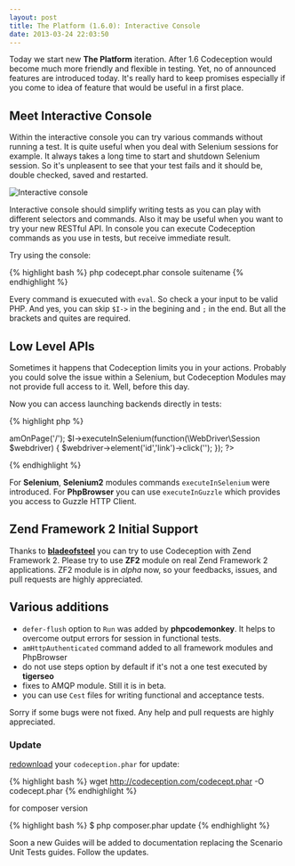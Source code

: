 ```yaml
---
layout: post
title: The Platform (1.6.0): Interactive Console
date: 2013-03-24 22:03:50
---
```


Today we start new **The Platform** iteration. After 1.6 Codeception would become much more friendly and flexible in testing. Yet, no of announced features are introduced today. It's really hard to keep promises especially if you come to idea of feature that would be useful in a first place.

## Meet Interactive Console

Within the interactive console you can try various commands without running a test.
It is quite useful when you deal with Selenium sessions for example. It always takes a long time to start and shutdown Selenium session. So it's unpleasent to see that your test fails and it should be, double checked, saved and restarted.

![Interactive console](http://img267.imageshack.us/img267/204/003nk.png)

Interactive console should simplify writing tests as you can play with different selectors and commands.
Also it may be useful when you want to try your new RESTful API. In console you can execute Codeception commands as you use in tests, but receive immediate result.

Try using the console:

{% highlight bash %}
php codecept.phar console suitename
{% endhighlight %}

Every command is exuecuted with `eval`. So check a your input to be valid PHP. And yes, you can skip `$I->` in the begining and `;` in the end. But all the brackets and quites are required.

## Low Level APIs

Sometimes it happens that Codeception limits you in your actions. Probably you could solve the issue within a Selenium, but Codeception Modules may not provide full access to it. Well, before this day.

Now you can access launching backends directly in tests:

{% highlight php %}
<?php
$I->amOnPage('/');
$I->executeInSelenium(function(\WebDriver\Session $webdriver) {
   $webdriver->element('id','link')->click('');
});
?>
{% endhighlight %}

For **Selenium**, **Selenium2** modules commands `executeInSelenium` were introduced. 
For **PhpBrowser** you can use `executeInGuzzle` which provides you access to Guzzle HTTP Client.

## Zend Framework 2 Initial Support

Thanks to [**bladeofsteel**](https://github.com/bladeofsteel) you can try to use Codeception with Zend Framework 2. Please try to use **ZF2** module on real Zend Framework 2 applications. ZF2 module is in *alpha* now, so your feedbacks, issues, and pull requests are highly appreciated. 

## Various additions

* `defer-flush` option to `Run` was added by **phpcodemonkey**. It helps to overcome output errors for session in functional tests.
* `amHttpAuthenticated` command added to all framework modules and PhpBrowser
* do not use steps option by default if it's not a one test executed by **tigerseo**
* fixes to AMQP module. Still it is in beta.
* you can use `Cest` files for writing functional and acceptance tests.

Sorry if some bugs were not fixed. Any help and pull requests are highly appreciated. 

### Update

 [redownload](http://codeception.com/thanks.html) your `codeception.phar` for update:

{% highlight bash %}
wget http://codeception.com/codecept.phar -O codecept.phar
{% endhighlight %}

for composer version

{% highlight bash %}
$ php composer.phar update
{% endhighlight %}

Soon a new Guides will be added to documentation replacing the Scenario Unit Tests guides.
Follow the updates.